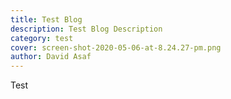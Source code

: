 ```yaml
---
title: Test Blog
description: Test Blog Description
category: test
cover: screen-shot-2020-05-06-at-8.24.27-pm.png
author: David Asaf
---
```

Test